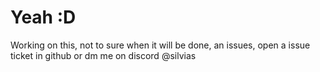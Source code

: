 # Yeah :D

Working on this, not to sure when it will be done, an issues, open a issue ticket in github or dm me on discord @silvias